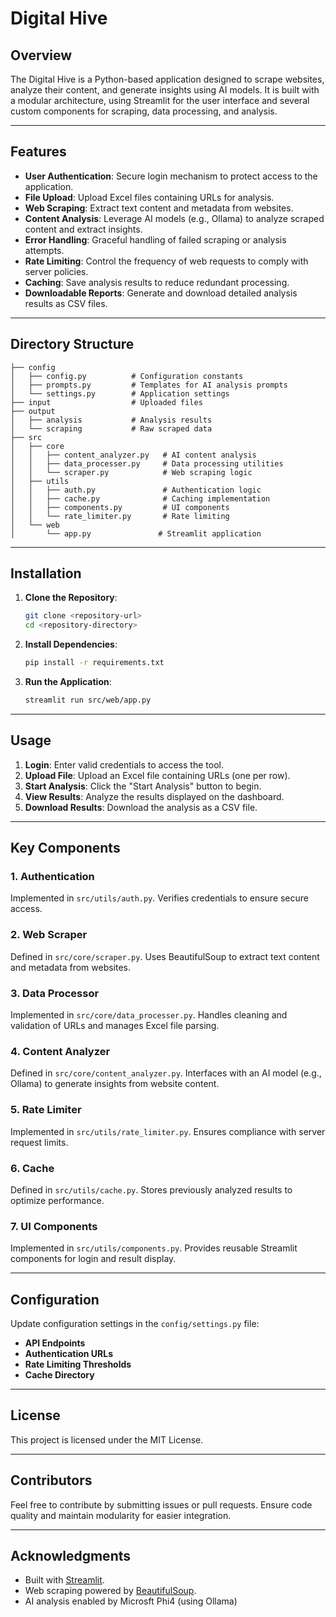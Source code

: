 # Digital Hive

## Overview
The Digital Hive is a Python-based application designed to scrape websites, analyze their content, and generate insights using AI models. It is built with a modular architecture, using Streamlit for the user interface and several custom components for scraping, data processing, and analysis.

---

## Features
- **User Authentication**: Secure login mechanism to protect access to the application.
- **File Upload**: Upload Excel files containing URLs for analysis.
- **Web Scraping**: Extract text content and metadata from websites.
- **Content Analysis**: Leverage AI models (e.g., Ollama) to analyze scraped content and extract insights.
- **Error Handling**: Graceful handling of failed scraping or analysis attempts.
- **Rate Limiting**: Control the frequency of web requests to comply with server policies.
- **Caching**: Save analysis results to reduce redundant processing.
- **Downloadable Reports**: Generate and download detailed analysis results as CSV files.

---

## Directory Structure
```
├── config
│   ├── config.py          # Configuration constants
│   ├── prompts.py         # Templates for AI analysis prompts
│   └── settings.py        # Application settings
├── input                  # Uploaded files
├── output
│   ├── analysis           # Analysis results
│   └── scraping           # Raw scraped data
├── src
│   ├── core
│   │   ├── content_analyzer.py   # AI content analysis
│   │   ├── data_processer.py     # Data processing utilities
│   │   └── scraper.py            # Web scraping logic
│   ├── utils
│   │   ├── auth.py               # Authentication logic
│   │   ├── cache.py              # Caching implementation
│   │   ├── components.py         # UI components
│   │   └── rate_limiter.py       # Rate limiting
│   └── web
│       └── app.py               # Streamlit application
```

---

## Installation

1. **Clone the Repository**:
   ```bash
   git clone <repository-url>
   cd <repository-directory>
   ```

2. **Install Dependencies**:
   ```bash
   pip install -r requirements.txt
   ```

3. **Run the Application**:
   ```bash
   streamlit run src/web/app.py
   ```

---

## Usage

1. **Login**: Enter valid credentials to access the tool.
2. **Upload File**: Upload an Excel file containing URLs (one per row).
3. **Start Analysis**: Click the "Start Analysis" button to begin.
4. **View Results**: Analyze the results displayed on the dashboard.
5. **Download Results**: Download the analysis as a CSV file.

---

## Key Components

### 1. **Authentication**
Implemented in `src/utils/auth.py`. Verifies credentials to ensure secure access.

### 2. **Web Scraper**
Defined in `src/core/scraper.py`. Uses BeautifulSoup to extract text content and metadata from websites.

### 3. **Data Processor**
Implemented in `src/core/data_processer.py`. Handles cleaning and validation of URLs and manages Excel file parsing.

### 4. **Content Analyzer**
Defined in `src/core/content_analyzer.py`. Interfaces with an AI model (e.g., Ollama) to generate insights from website content.

### 5. **Rate Limiter**
Implemented in `src/utils/rate_limiter.py`. Ensures compliance with server request limits.

### 6. **Cache**
Defined in `src/utils/cache.py`. Stores previously analyzed results to optimize performance.

### 7. **UI Components**
Implemented in `src/utils/components.py`. Provides reusable Streamlit components for login and result display.

---

## Configuration

Update configuration settings in the `config/settings.py` file:
- **API Endpoints**
- **Authentication URLs**
- **Rate Limiting Thresholds**
- **Cache Directory**

---

## License

This project is licensed under the MIT License.

---

## Contributors

Feel free to contribute by submitting issues or pull requests. Ensure code quality and maintain modularity for easier integration.

---

## Acknowledgments

- Built with [Streamlit](https://streamlit.io/).
- Web scraping powered by [BeautifulSoup](https://www.crummy.com/software/BeautifulSoup/).
- AI analysis enabled by Microsft Phi4 (using Ollama)

